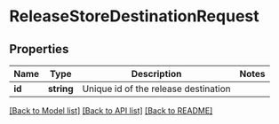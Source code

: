 # ReleaseStoreDestinationRequest

## Properties
Name | Type | Description | Notes
------------ | ------------- | ------------- | -------------
**id** | **string** | Unique id of the release destination | 

[[Back to Model list]](../README.md#documentation-for-models) [[Back to API list]](../README.md#documentation-for-api-endpoints) [[Back to README]](../README.md)



